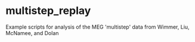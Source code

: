 # multistep_replay
Example scripts for analysis of the MEG 'multistep' data from Wimmer, Liu, McNamee, and Dolan
